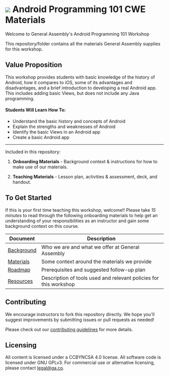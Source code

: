 # ![](https://ga-dash.s3.amazonaws.com/production/assets/logo-9f88ae6c9c3871690e33280fcf557f33.png) Android Programming 101 CWE Materials

Welcome to General Assembly's Android Programming 101  Workshop

This repository/folder contains all the materials General Assembly supplies for this workshop.

## Value Proposition

<!--  Taken from Confluence -->

This workshop provides students with basic knowledge of the history of Android, how it compares to iOS, some of its advantages and disadvantages, and a brief introduction to developing a real Android app. This includes adding basic Views, but does not include any Java programming.

#### Students Will Learn How To:

<!-- a bulleted list of learning goals from Confluence -->

- Understand the basic history and concepts of Android
- Explain the strengths and weaknesses of Android
- Identify the basic Views in an Android app
- Create a basic Android app

---

Included in this repository:

1. **Onboarding Materials** - Background context & instructions for how to make use of our materials.

2. **Teaching Materials** - Lesson plan, activities & assessment, deck, and handout.

<!-- 3. [**Contributing Guidelines**](contributing-guidelines.md) - information about how to submit materials you create, adapt, or fix back to the global General Assembly team -->


## To Get Started

If this is your first time teaching this workshop, welcome!! Please take *15 minutes* to read through the following onboarding materials to help get an understanding of your responsibilities as an instructor and gain some background context on this course.

Document                            | Description
----------------------------------- | ------------------------------------------
[Background](./curriculum/01-onboarding/01-background.md) | Who we are and what we offer at General Assembly
[Materials](./curriculum//01-onboarding/02-materials.md) | Some context around the materials we provide
[Roadmap](./curriculum//01-onboarding/03-roadmap.md) | Prerequisites and suggested follow-up plan
[Resources](./curriculum//01-onboarding/04-tools-policies.md) | Description of tools used and relevant policies for this workshop


## Contributing

We encourage instructors to fork this repository directly. We hope you'll suggest improvements by submitting issues or pull requests as needed!

Please check out our [contributing guidelines](contributing.md) for more details.


## Licensing
All content is licensed under a CC­BY­NC­SA 4.0 license.
All software code is licensed under GNU GPLv3. For commercial use or alternative licensing, please contact legal@ga.co.

